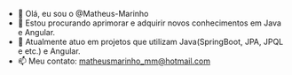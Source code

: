 - 👋 Olá, eu sou o @Matheus-Marinho
- 👀 Estou procurando aprimorar e adquirir novos conhecimentos em Java e Angular. 
- 🌱 Atualmente atuo em projetos que utilizam Java(SpringBoot, JPA, JPQL e etc.) e Angular.
- 📫 Meu contato: matheusmarinho_mm@hotmail.com

<!---
Matheus-Marinho/Matheus-Marinho is a ✨ special ✨ repository because its `README.md` (this file) appears on your GitHub profile.
You can click the Preview link to take a look at your changes.
--->
